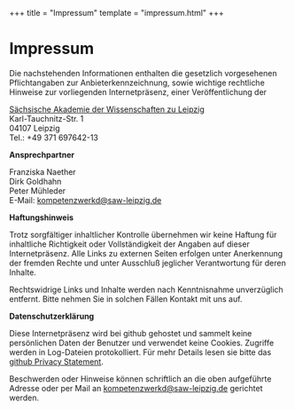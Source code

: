 +++
title = "Impressum"
template = "impressum.html"
+++

# Impressum


Die nachstehenden Informationen enthalten die gesetzlich vorgesehenen Pflichtangaben zur Anbieterkennzeichnung, sowie wichtige rechtliche Hinweise zur vorliegenden Internetpräsenz, einer Veröffentlichung der

[Sächsische Akademie der Wissenschaften zu Leipzig](https://www.saw-leipzig.de/de/impressum)\
Karl-Tauchnitz-Str. 1\
04107 Leipzig\
Tel.: +49 371 697642-13

**Ansprechpartner**

Franziska Naether\
Dirk Goldhahn\
Peter Mühleder\
E-Mail: kompetenzwerkd@saw-leipzig.de


**Haftungshinweis**

Trotz sorgfältiger inhaltlicher Kontrolle übernehmen wir keine Haftung für inhaltliche Richtigkeit oder Vollständigkeit der Angaben auf dieser Internetpräsenz. Alle Links zu externen Seiten erfolgen unter Anerkennung der fremden Rechte und unter Ausschluß jeglicher Verantwortung für deren Inhalte.

Rechtswidrige Links und Inhalte werden nach Kenntnisnahme unverzüglich entfernt. Bitte nehmen Sie in solchen Fällen Kontakt mit uns auf.

**Datenschutzerklärung**

Diese Internetpräsenz wird bei github gehostet und sammelt keine persönlichen Daten der Benutzer und verwendet keine Cookies. Zugriffe werden in Log-Dateien protokolliert. Für mehr Details lesen sie bitte das [github Privacy Statement](https://help.github.com/en/github/site-policy/github-privacy-statement#additional-services).

Beschwerden oder Hinweise können schriftlich an die oben aufgeführte Adresse oder per Mail an kompetenzwerkd@saw-leipzig.de gerichtet werden.
